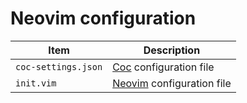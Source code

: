 # Neovim configuration

| Item                | Description                                                    |
|---------------------|----------------------------------------------------------------|
| `coc-settings.json` | [Coc](https://github.com/neoclide/coc.nvim) configuration file |
| `init.vim`          | [Neovim](https://neovim.io) configuration file                 |

